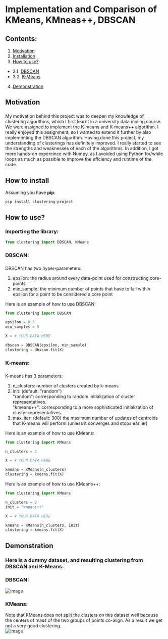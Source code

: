 # Implementation and Comparison of KMeans, KMneas++, DBSCAN

## Contents:
1. [Motivation](#motivation) 
2. [Installation](#how-to-install) <br>
3. [How to use?](#how-to-use) <br>
- 3.1. [DBSCAN](#DBSCAN)
- 3.2. [K-Means](#K-Means)
4. [Demonstration](#demo)

## Motivation

### <a name="motivation"> </a>

My motivation behind this project was to deepen my knowledge of clustering algorithms, which I first learnt in a university data mining course. We were assigned to implement the K-means and K-means++ algorithm. I really enjoyed this assignment, so I wanted to extend it further by also implementing the DBSCAN algorithm. 
Having done this project, my understanding of clusterings has definitely improved. I really started to see the strengths and weaknesses of each of the algorithms. In addition, I got more hands-on expereince with Numpy, as I avoided using Python for/while loops as much as possible to improve the effciency and runtime of the code. 

## How to install 
Assuming you have **pip**:
```console
pip install clustering-project
```
### <a name="how-to-install"> </a>

## How to use?

### <a name="how-to-use"> </a>

### Importing the library:

```python
from clustering import DBSCAN, KMeans
```

### DBSCAN:

### <a name="DBSCAN"> </a>

DBSCAN has two hyper-parameters: 
1. epsilon: the radius around every data-point used for constructing core-points
2. min_sample: the minimum number of points that have to fall within epsilon for a point to be considered a core point

Here is an example of how to use DBSCAN:
```python
from clustering import DBSCAN

epsilon = 0.5
min_samples = 5

X = # YOUR DATA HERE

dbscan = DBSCAN(epsilon, min_sample)
clustering = dbscan.fit(X)
```

### K-means:

### <a name="K-Means"> </a>

K-means has 3 parameters:
1. n_clusters: number of clusters created by k-means
2. init: (default: "random")
  <br>"random": corresponding to random initialization of cluster representatives. <br>
   "kmeans++": corresponding to a more sophisticated initialization of cluster representatives.
4. max_iter: (default: 300) the maximum number of updates of centroids that K-means will perform (unless it converges and stops earlier)

Here is an example of how to use KMeans:
```python
from clustering import KMeans

n_clusters = 2

X = # YOUR DATA HERE

kmeans = KMeans(n_clusters)
clustering = kmeans.fit(X)
```

Here is an example of how to use KMeans++:
```python
from clustering import KMeans

n_clusters = 2
init = "kmeans++"

X = # YOUR DATA HERE

kmeans = KMeans(n_clusters, init)
clustering = kmeans.fit(X)
```

## Demonstration
### <a name="demo"> </a>

### Here is a dummy dataset, and resulting clustering from DBSCAN and K-Means:
### DBSCAN: 
 ![image](https://github.com/IlliaNasiri/clustering/assets/135656013/8d7a1d7b-c328-487a-9710-5f25e4acb599)

### KMeans:
Note that KMeans does not split the clusters on this dataset well because the centers of mass of the two groups of points co-align. As a result we get not a very good clustering. <br>
![image](https://github.com/IlliaNasiri/clustering/assets/135656013/dfb5042f-2883-4bc2-823b-ff86f23b39f2)




